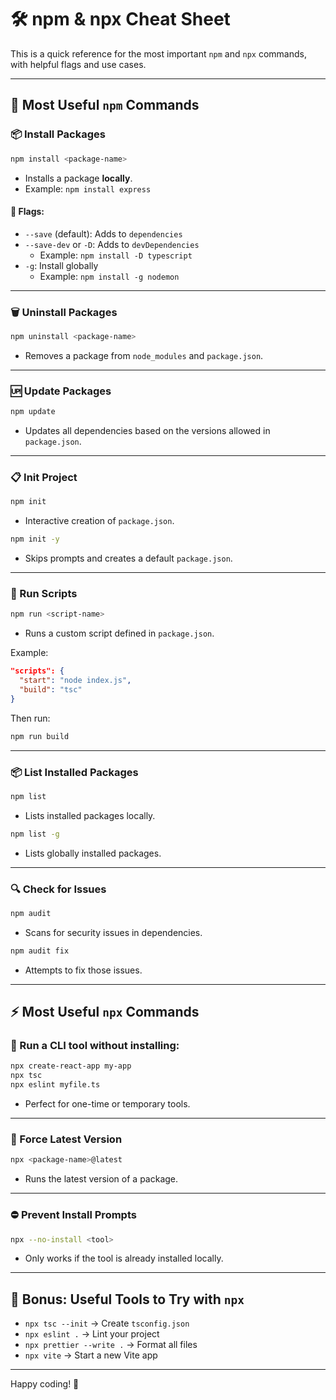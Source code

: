# 🛠️ npm & npx Cheat Sheet

This is a quick reference for the most important `npm` and `npx` commands, with helpful flags and use cases.

---

## 🚀 Most Useful `npm` Commands

### 📦 Install Packages

```bash
npm install <package-name>
```

- Installs a package **locally**.
- Example: `npm install express`

#### 🔧 Flags:
- `--save` (default): Adds to `dependencies`
- `--save-dev` or `-D`: Adds to `devDependencies`
  - Example: `npm install -D typescript`
- `-g`: Install globally
  - Example: `npm install -g nodemon`

---

### 🗑 Uninstall Packages

```bash
npm uninstall <package-name>
```

- Removes a package from `node_modules` and `package.json`.

---

### 🆙 Update Packages

```bash
npm update
```

- Updates all dependencies based on the versions allowed in `package.json`.

---

### 📋 Init Project

```bash
npm init
```

- Interactive creation of `package.json`.

```bash
npm init -y
```

- Skips prompts and creates a default `package.json`.

---

### 🚀 Run Scripts

```bash
npm run <script-name>
```

- Runs a custom script defined in `package.json`.

Example:

```json
"scripts": {
  "start": "node index.js",
  "build": "tsc"
}
```

Then run:

```bash
npm run build
```

---

### 📦 List Installed Packages

```bash
npm list
```

- Lists installed packages locally.

```bash
npm list -g
```

- Lists globally installed packages.

---

### 🔍 Check for Issues

```bash
npm audit
```

- Scans for security issues in dependencies.

```bash
npm audit fix
```

- Attempts to fix those issues.

---

## ⚡️ Most Useful `npx` Commands

### 🎯 Run a CLI tool without installing:

```bash
npx create-react-app my-app
npx tsc
npx eslint myfile.ts
```

- Perfect for one-time or temporary tools.

---

### 🔄 Force Latest Version

```bash
npx <package-name>@latest
```

- Runs the latest version of a package.

---

### ⛔ Prevent Install Prompts

```bash
npx --no-install <tool>
```

- Only works if the tool is already installed locally.

---

## 🧠 Bonus: Useful Tools to Try with `npx`

- `npx tsc --init` → Create `tsconfig.json`
- `npx eslint .` → Lint your project
- `npx prettier --write .` → Format all files
- `npx vite` → Start a new Vite app

---

Happy coding! 🚀
